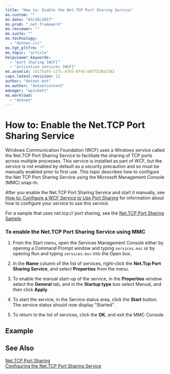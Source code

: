 ```yaml
---
title: "How to: Enable the Net.TCP Port Sharing Service"
ms.custom: ""
ms.date: "03/30/2017"
ms.prod: ".net-framework"
ms.reviewer: ""
ms.suite: ""
ms.technology: 
  - "dotnet-clr"
ms.tgt_pltfrm: ""
ms.topic: "article"
helpviewer_keywords: 
  - "port sharing [WCF]"
  - "activation services [WCF]"
ms.assetid: c9175af4-c27c-4765-bf45-b8f7528a7282
caps.latest.revision: 12
author: "dotnet-bot"
ms.author: "dotnetcontent"
manager: "wpickett"
ms.workload: 
  - "dotnet"
---
```

# How to: Enable the Net.TCP Port Sharing Service
Windows Communication Foundation (WCF) uses a Windows service called the Net.TCP Port Sharing Service to facilitate the sharing of TCP ports across multiple processes. This service is installed as part of WCF, but the service is not enabled by default as a security precaution and so must be manually enabled prior to first use. This topic describes how to configure the Net TCP Port Sharing Service using the Microsoft Management Console (MMC) snap-In.  
  
 After you enable the Net.TCP Port Sharing Service and start it manually, see [How to: Configure a WCF Service to Use Port Sharing](../../../../docs/framework/wcf/feature-details/how-to-configure-a-wcf-service-to-use-port-sharing.md) for information about how to configure your service to use this service.  
  
 For a sample that uses net.tcp:// port sharing, see the [Net.TCP Port Sharing Sample](../../../../docs/framework/wcf/samples/net-tcp-port-sharing-sample.md).  
  
### To enable the Net.TCP Port Sharing Service using MMC  
  
1.  From the Start menu, open the Services Management Console either by opening a Command Prompt window and typing `services.msc` or by opening Run and typing `services.msc` into the Open box.  
  
2.  In the **Name** column of the list of services, right-click the **Net.Tcp Port Sharing Service**, and select **Properties** from the menu.  
  
3.  To enable the manual start-up of the service, in the **Properties** window select the **General** tab, and in the **Startup type** box select Manual, and then click **Apply**.  
  
4.  To start the service,  in the Service status area, click the **Start** button. The service status should now display "Started".  
  
5.  To return to the list of services, click the **OK**, and exit the MMC Console.  
  
## Example  
  
## See Also  
 [Net.TCP Port Sharing](../../../../docs/framework/wcf/feature-details/net-tcp-port-sharing.md)  
 [Configuring the Net.TCP Port Sharing Service](../../../../docs/framework/wcf/feature-details/configuring-the-net-tcp-port-sharing-service.md)
